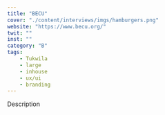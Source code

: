 ```yaml
---
title: "BECU"
cover: "./content/interviews/imgs/hamburgers.png"
website: "https://www.becu.org/"
twit: ""
inst: ""
category: "B"
tags:
    - Tukwila
    - large
    - inhouse
    - ux/ui
    - branding
---
```


Description
